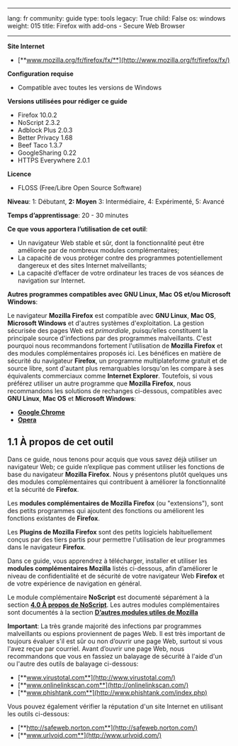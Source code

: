 

---

lang: fr
community: guide
type: tools
legacy: True
child: False
os: windows
weight: 015
title: Firefox with add-ons - Secure Web Browser

---

**Site Internet**

- [**www.mozilla.org/fr/firefox/fx/**](http://www.mozilla.org/fr/firefox/fx/)

**Configuration requise**

- Compatible avec toutes les versions de Windows

**Versions utilisées pour rédiger ce guide**

- Firefox 10.0.2 
- NoScript 2.3.2
- Adblock Plus 2.0.3
- Better Privacy 1.68
- Beef Taco 1.3.7
- GoogleSharing 0.22
- HTTPS Everywhere 2.0.1

**Licence**

- FLOSS (Free/Libre Open Source Software)

**Niveau**: 1: Débutant, **2: Moyen** 3: Intermédiaire, 4: Expérimenté, 5: Avancé

**Temps d’apprentissage**: 20 - 30 minutes 

**Ce que vous apportera l’utilisation de cet outil**: 

- Un navigateur Web stable et sûr, dont la fonctionnalité peut être améliorée par de nombreux modules complémentaires; 
- La capacité de vous protéger contre des programmes potentiellement dangereux et des sites Internet malveillants; 
- La capacité d’effacer de votre ordinateur les traces de vos séances de navigation sur Internet. 

**Autres programmes compatibles avec GNU Linux, Mac OS et/ou Microsoft Windows**:

Le navigateur **Mozilla Firefox** est compatible avec **GNU Linux**, **Mac OS**, **Microsoft Windows** et d'autres systèmes d'exploitation. La gestion sécurisée des pages Web est *primordiale*, puisqu’elles constituent la principale source d'infections par des programmes malveillants. C'est pourquoi nous recommandons fortement l'utilisation de **Mozilla Firefox** et des modules complémentaires proposés ici. Les bénéfices en matière de sécurité du navigateur **Firefox**, un programme multiplateforme gratuit et de source libre, sont d'autant plus remarquables lorsqu'on les compare à ses équivalents commerciaux comme **Internet Explorer**. Toutefois, si vous préférez utiliser un autre programme que **Mozilla Firefox**, nous recommandons les solutions de rechanges ci-dessous, compatibles avec **GNU Linux**, **Mac OS** et **Microsoft Windows**:

- [**Google Chrome**](http://www.google.com/chrome/)
- [**Opera**](http://www.opera.com/)

## 1.1 À propos de cet outil ##

Dans ce guide, nous tenons pour acquis que vous savez déjà utiliser un navigateur Web; ce guide n’explique pas comment utiliser les fonctions de base du navigateur **Mozilla Firefox**. Nous y présentons plutôt quelques uns des modules complémentaires qui contribuent à améliorer la fonctionnalité et la sécurité de **Firefox**.

Les **modules complémentaires de Mozilla Firefox** (ou "extensions"), sont des petits programmes qui ajoutent des fonctions ou améliorent les fonctions existantes de **Firefox**.

Les **Plugins de Mozilla Firefox** sont des petits logiciels habituellement conçus par des tiers partis pour permettre l'utilisation de leur programmes dans le navigateur **Firefox**. 

Dans ce guide, vous apprendrez à télécharger, installer et utiliser les **modules complémentaires Mozilla** listés ci-dessous, afin d’améliorer le niveau de confidentialité et de sécurité de votre navigateur Web **Firefox** et de votre expérience de navigation en général. 

Le module complémentaire **NoScript** est documenté séparément à la section [**4.0 À propos de NoScript**](/fr/firefox_noscript). Les autres modules complémentaires sont documentés à la section [**D’autres modules utiles de Mozilla**](/fr/firefox_autres)

**Important**: La très grande majorité des infections par programmes malveillants ou espions proviennent de pages Web. Il est très important de toujours évaluer s'il est sûr ou non d’ouvrir une page Web, surtout si vous l'avez reçue par courriel. Avant d’ouvrir une page Web, nous recommandons que vous en fassiez un balayage de sécurité à l'aide d'un ou l'autre des outils de balayage ci-dessous: 

- [**www.virustotal.com**](http://www.virustotal.com/)
- [**www.onlinelinkscan.com**](http://onlinelinkscan.com/)
- [**www.phishtank.com**](http://www.phishtank.com/index.php)

Vous pouvez également vérifier la réputation d'un site Internet en utilisant les outils ci-dessous: 

- [**http://safeweb.norton.com**](http://safeweb.norton.com/)
- [**www.urlvoid.com**](http://www.urlvoid.com/)


